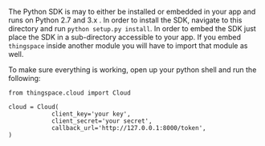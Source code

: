 The Python SDK is may to either be installed or embedded in your app and runs on Python 2.7 and 3.x .  In order to install the SDK, navigate to this directory and run `python setup.py install`. In order to embed the SDK just place the SDK in a sub-directory accessible to your app.  If you embed `thingspace` inside another module you will have to import that module as well.

To make sure everything is working, open up your python shell and run the following:

```
from thingspace.cloud import Cloud

cloud = Cloud(
            client_key='your key',
            client_secret='your secret',
            callback_url='http://127.0.0.1:8000/token',
)
```